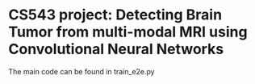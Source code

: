 # CS543 project: Detecting Brain Tumor from multi-modal MRI using Convolutional Neural Networks

The main code can be found in train_e2e.py


